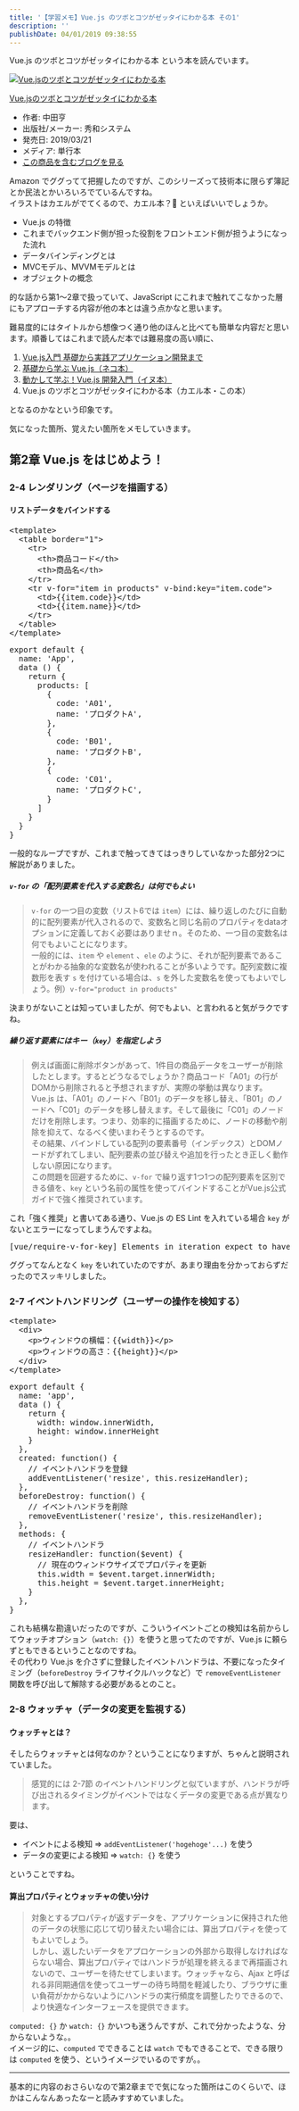 ```yaml
---
title: '【学習メモ】Vue.js のツボとコツがゼッタイにわかる本 その1'
description: ''
publishDate: 04/01/2019 09:38:55
---
```


<p>Vue.js のツボとコツがゼッタイにわかる本 という本を読んでいます。</p>

<p><div class="hatena-asin-detail"><a href="http://www.amazon.co.jp/exec/obidos/ASIN/4798056499/hatena-blog-22/"><img src="https://cdn-ak.f.st-hatena.com/images/fotolife/j/jotaki/20190726/20190726111922.jpg" class="hatena-asin-detail-image" alt="Vue.jsのツボとコツがゼッタイにわかる本" title="Vue.jsのツボとコツがゼッタイにわかる本"></a><div class="hatena-asin-detail-info"><p class="hatena-asin-detail-title"><a href="http://www.amazon.co.jp/exec/obidos/ASIN/4798056499/hatena-blog-22/">Vue.jsのツボとコツがゼッタイにわかる本</a></p><ul><li><span class="hatena-asin-detail-label">作者:</span> 中田亨</li><li><span class="hatena-asin-detail-label">出版社/メーカー:</span> 秀和システム</li><li><span class="hatena-asin-detail-label">発売日:</span> 2019/03/21</li><li><span class="hatena-asin-detail-label">メディア:</span> 単行本</li><li><a href="http://d.hatena.ne.jp/asin/4798056499/hatena-blog-22" target="_blank">この商品を含むブログを見る</a></li></ul></div><div class="hatena-asin-detail-foot"></div></div></p>

<p>Amazon でググってて把握したのですが、このシリーズって技術本に限らず簿記とか民法とかいろいろでているんですね。<br/>
イラストはカエルがでてくるので、カエル本？🐸 といえばいいでしょうか。</p>

<ul>
<li>Vue.js の特徴</li>
<li>これまでバックエンド側が担った役割をフロントエンド側が担うようになった流れ</li>
<li>データバインディングとは</li>
<li>MVCモデル、MVVMモデルとは</li>
<li>オブジェクトの概念</li>
</ul>

<p>的な話から第1〜2章で扱っていて、JavaScript にこれまで触れてこなかった層にもアプローチする内容が他の本とは違う点かなと思います。</p>

<p>難易度的にはタイトルから想像つく通り他のほんと比べても簡単な内容だと思います。順番してはこれまで読んだ本では難易度の高い順に、</p>

<ol>
<li><a href="https://yuheijotaki.hatenablog.com/entry/2019/01/24/210417">Vue.js入門 基礎から実践アプリケーション開発まで</a></li>
<li><a href="https://yuheijotaki.hatenablog.com/entry/2018/12/27/140716">基礎から学ぶ Vue.js（ネコ本）</a></li>
<li><a href="https://yuheijotaki.hatenablog.com/entry/2019/01/14/120742">動かして学ぶ！Vue.js 開発入門（イヌ本）</a></li>
<li>Vue.js のツボとコツがゼッタイにわかる本（カエル本・この本）</li>
</ol>

<p>となるのかなという印象です。</p>

<p>気になった箇所、覚えたい箇所をメモしていきます。</p>

<h2>第2章 Vue.js をはじめよう！</h2>

<h3>2-4 レンダリング（ページを描画する）</h3>

<h4>リストデータをバインドする</h4>

<pre class="code lang-html" data-lang="html" data-unlink><span class="synIdentifier">&lt;</span>template<span class="synIdentifier">&gt;</span>
  <span class="synIdentifier">&lt;</span><span class="synStatement">table</span><span class="synIdentifier"> </span><span class="synType">border</span><span class="synIdentifier">=</span><span class="synConstant">&quot;1&quot;</span><span class="synIdentifier">&gt;</span>
    <span class="synIdentifier">&lt;</span><span class="synStatement">tr</span><span class="synIdentifier">&gt;</span>
      <span class="synIdentifier">&lt;</span><span class="synStatement">th</span><span class="synIdentifier">&gt;</span>商品コード<span class="synIdentifier">&lt;/</span><span class="synStatement">th</span><span class="synIdentifier">&gt;</span>
      <span class="synIdentifier">&lt;</span><span class="synStatement">th</span><span class="synIdentifier">&gt;</span>商品名<span class="synIdentifier">&lt;/</span><span class="synStatement">th</span><span class="synIdentifier">&gt;</span>
    <span class="synIdentifier">&lt;/</span><span class="synStatement">tr</span><span class="synIdentifier">&gt;</span>
    <span class="synIdentifier">&lt;</span><span class="synStatement">tr</span><span class="synIdentifier"> v-</span><span class="synType">for</span><span class="synIdentifier">=</span><span class="synConstant">&quot;item in products&quot;</span><span class="synIdentifier"> v-bind:key=</span><span class="synConstant">&quot;item.code&quot;</span><span class="synIdentifier">&gt;</span>
      <span class="synIdentifier">&lt;</span><span class="synStatement">td</span><span class="synIdentifier">&gt;</span>{{item.code}}<span class="synIdentifier">&lt;/</span><span class="synStatement">td</span><span class="synIdentifier">&gt;</span>
      <span class="synIdentifier">&lt;</span><span class="synStatement">td</span><span class="synIdentifier">&gt;</span>{{item.name}}<span class="synIdentifier">&lt;/</span><span class="synStatement">td</span><span class="synIdentifier">&gt;</span>
    <span class="synIdentifier">&lt;/</span><span class="synStatement">tr</span><span class="synIdentifier">&gt;</span>
  <span class="synIdentifier">&lt;/</span><span class="synStatement">table</span><span class="synIdentifier">&gt;</span>
<span class="synIdentifier">&lt;/</span>template<span class="synIdentifier">&gt;</span>
</pre>

<pre class="code lang-javascript" data-lang="javascript" data-unlink><span class="synStatement">export</span> <span class="synStatement">default</span> <span class="synIdentifier">{</span>
  name: <span class="synConstant">'App'</span>,
  data () <span class="synIdentifier">{</span>
    <span class="synStatement">return</span> <span class="synIdentifier">{</span>
      products: <span class="synIdentifier">[</span>
        <span class="synIdentifier">{</span>
          code: <span class="synConstant">'A01'</span>,
          name: <span class="synConstant">'プロダクトA'</span>,
        <span class="synIdentifier">}</span>,
        <span class="synIdentifier">{</span>
          code: <span class="synConstant">'B01'</span>,
          name: <span class="synConstant">'プロダクトB'</span>,
        <span class="synIdentifier">}</span>,
        <span class="synIdentifier">{</span>
          code: <span class="synConstant">'C01'</span>,
          name: <span class="synConstant">'プロダクトC'</span>,
        <span class="synIdentifier">}</span>
      <span class="synIdentifier">]</span>
    <span class="synIdentifier">}</span>
  <span class="synIdentifier">}</span>
<span class="synIdentifier">}</span>
</pre>

<p>一般的なループですが、これまで触ってきてはっきりしていなかった部分2つに解説がありました。</p>

<h5><code>v-for</code> の「配列要素を代入する変数名」は何でもよい</h5>

<blockquote><p><code>v-for</code> の一つ目の変数（リスト6では <code>item</code>）には、繰り返しのたびに自動的に配列要素が代入されるので、変数名と同じ名前のプロパティをdataオプションに定義しておく必要はありませｎ。そのため、一つ目の変数名は何でもよいことになります。<br/>
一般的には、<code>item</code> や <code>element</code> 、<code>ele</code> のように、それが配列要素であることがわかる抽象的な変数名が使われることが多いようです。配列変数に複数形を表す <code>s</code> を付けている場合は、<code>s</code> を外した変数名を使ってもよいでしょう。例）<code>v-for="product in products"</code></p></blockquote>

<p>決まりがないことは知っていましたが、何でもよい、と言われると気がラクですね。</p>

<h5>繰り返す要素にはキー（<code>key</code>）を指定しよう</h5>

<blockquote><p>例えば画面に削除ボタンがあって、1件目の商品データをユーザーが削除したとします。するとどうなるでしょうか？商品コード「A01」の行がDOMから削除されると予想されますが、実際の挙動は異なります。Vue.js は、「A01」のノードへ「B01」のデータを移し替え、「B01」のノードへ「C01」のデータを移し替えます。そして最後に「C01」のノードだけを削除します。つまり、効率的に描画するために、ノードの移動や削除を抑えて、なるべく使いまわそうとするのです。<br/>
その結果、バインドしている配列の要素番号（インデックス）とDOMノードがずれてしまい、配列要素の並び替えや追加を行ったとき正しく動作しない原因になります。<br/>
この問題を回避するために、<code>v-for</code> で繰り返す1つ1つの配列要素を区別できる値を、<code>key</code> という名前の属性を使ってバインドすることがVue.js公式ガイドで強く推奨されています。</p></blockquote>

<p>これ「強く推奨」と書いてある通り、Vue.js の ES Lint を入れている場合 <code>key</code> がないとエラーになってしまうんですよね。</p>

<pre class="code" data-lang="" data-unlink>[vue/require-v-for-key] Elements in iteration expect to have &#39;v-bind:key&#39; directives.eslint-plugin-vue</pre>

<p>ググってなんとなく <code>key</code> をいれていたのですが、あまり理由を分かっておらずだったのでスッキリしました。</p>

<h3>2-7 イベントハンドリング（ユーザーの操作を検知する）</h3>

<pre class="code lang-html" data-lang="html" data-unlink><span class="synIdentifier">&lt;</span>template<span class="synIdentifier">&gt;</span>
  <span class="synIdentifier">&lt;</span><span class="synStatement">div</span><span class="synIdentifier">&gt;</span>
    <span class="synIdentifier">&lt;</span><span class="synStatement">p</span><span class="synIdentifier">&gt;</span>ウィンドウの横幅：{{width}}<span class="synIdentifier">&lt;/</span><span class="synStatement">p</span><span class="synIdentifier">&gt;</span>
    <span class="synIdentifier">&lt;</span><span class="synStatement">p</span><span class="synIdentifier">&gt;</span>ウィンドウの高さ：{{height}}<span class="synIdentifier">&lt;/</span><span class="synStatement">p</span><span class="synIdentifier">&gt;</span>
  <span class="synIdentifier">&lt;/</span><span class="synStatement">div</span><span class="synIdentifier">&gt;</span>
<span class="synIdentifier">&lt;/</span>template<span class="synIdentifier">&gt;</span>
</pre>

<pre class="code lang-javascript" data-lang="javascript" data-unlink><span class="synStatement">export</span> <span class="synStatement">default</span> <span class="synIdentifier">{</span>
  name: <span class="synConstant">'app'</span>,
  data () <span class="synIdentifier">{</span>
    <span class="synStatement">return</span> <span class="synIdentifier">{</span>
      width: <span class="synStatement">window</span>.innerWidth,
      height: <span class="synStatement">window</span>.innerHeight
    <span class="synIdentifier">}</span>
  <span class="synIdentifier">}</span>,
  created: <span class="synIdentifier">function</span>() <span class="synIdentifier">{</span>
    <span class="synComment">// イベントハンドラを登録</span>
    addEventListener(<span class="synConstant">'resize'</span>, <span class="synIdentifier">this</span>.resizeHandler);
  <span class="synIdentifier">}</span>,
  beforeDestroy: <span class="synIdentifier">function</span>() <span class="synIdentifier">{</span>
    <span class="synComment">// イベントハンドラを削除</span>
    removeEventListener(<span class="synConstant">'resize'</span>, <span class="synIdentifier">this</span>.resizeHandler);
  <span class="synIdentifier">}</span>,
  methods: <span class="synIdentifier">{</span>
    <span class="synComment">// イベントハンドラ</span>
    resizeHandler: <span class="synIdentifier">function</span>($<span class="synStatement">event</span>) <span class="synIdentifier">{</span>
      <span class="synComment">// 現在のウィンドウサイズでプロパティを更新</span>
      <span class="synIdentifier">this</span>.width = $<span class="synStatement">event</span>.target.innerWidth;
      <span class="synIdentifier">this</span>.height = $<span class="synStatement">event</span>.target.innerHeight;
    <span class="synIdentifier">}</span>
  <span class="synIdentifier">}</span>,
<span class="synIdentifier">}</span>
</pre>

<p>これも結構な勘違いだったのですが、こういうイベントごとの検知は名前からしてウォッチオプション（<code>watch: {}</code>）を使うと思ってたのですが、Vue.js に頼らずともできるということなのですね。<br/>
その代わり Vue.js を介さずに登録したイベントハンドラは、不要になったタイミング（<code>beforeDestroy</code> ライフサイクルハックなど）で <code>removeEventListener</code> 関数を呼び出して解除する必要があるとのこと。</p>

<h3>2-8 ウォッチャ（データの変更を監視する）</h3>

<h4>ウォッチャとは？</h4>

<p>そしたらウォッチャとは何なのか？ということになりますが、ちゃんと説明されていました。</p>

<blockquote><p>感覚的には 2-7節 のイベントハンドリングと似ていますが、ハンドラが呼び出されるタイミングがイベントではなくデータの変更である点が異なります。</p></blockquote>

<p>要は、</p>

<ul>
<li>イベントによる検知 => <code>addEventListener('hogehoge'...)</code> を使う</li>
<li>データの変更による検知 => <code>watch: {}</code> を使う</li>
</ul>

<p>ということですね。</p>

<h4>算出プロパティとウォッチャの使い分け</h4>

<blockquote><p>対象とするプロパティが返すデータを、アプリケーションに保持された他のデータの状態に応じて切り替えたい場合には、算出プロパティを使ってもよいでしょう。<br/>
しかし、返したいデータをアプロケーションの外部から取得しなければならない場合、算出プロパティではハンドラが処理を終えるまで再描画されないので、ユーザーを待たせてしまいます。ウォッチャなら、Ajax と呼ばれる非同期通信を使ってユーザーの待ち時間を軽減したり、ブラウザに重い負荷がかからないようにハンドラの実行頻度を調整したりできるので、より快適なインターフェースを提供できます。</p></blockquote>

<p><code>computed: {}</code>  か <code>watch: {}</code> かいつも迷うんですが、これで分かったような、分からないような。。<br/>
イメージ的に、<code>computed</code> でできることは <code>watch</code> でもできることで、できる限りは <code>computed</code> を使う、というイメージでいるのですが。。</p>

<hr />

<p>基本的に内容のおさらいなので第2章までで気になった箇所はこのくらいで、ほかはこんなんあったなーと読みすすめていました。</p>
